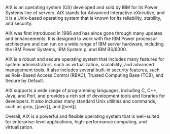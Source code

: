 

AIX is an operating system (OS) developed and sold by IBM for its Power Systems line of servers. AIX stands for Advanced Interactive eXecutive, and it is a Unix-based operating system that is known for its reliability, stability, and security.

AIX was first introduced in 1986 and has since gone through many updates and enhancements. It is designed to work with the IBM Power processor architecture and can run on a wide range of IBM server hardware, including the IBM Power Systems, IBM System p, and IBM RS/6000.

AIX is a robust and secure operating system that includes many features for system administrators, such as virtualization, scalability, and advanced management tools. It also includes several built-in security features, such as Role-Based Access Control (RBAC), Trusted Computing Base (TCB), and Secure by Default.

AIX supports a wide range of programming languages, including C, C++, Java, and Perl, and provides a rich set of development tools and libraries for developers. It also includes many standard Unix utilities and commands, such as grep, [[awk]], and [[sed]].

Overall, AIX is a powerful and flexible operating system that is well-suited for enterprise-level applications, high-performance computing, and virtualization.